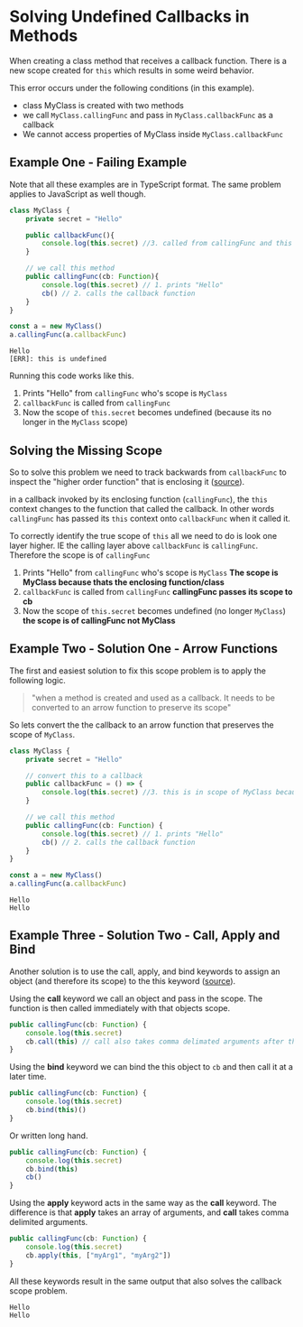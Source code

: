 # Solving Undefined Callbacks in Methods

When creating a class method that receives a callback function. There is a new scope created for `this` which results in some weird behavior.

This error occurs under the following conditions (in this example).

* class MyClass is created with two methods
* we call `MyClass.callingFunc` and pass in `MyClass.callbackFunc` as a callback
* We cannot access properties of MyClass inside `MyClass.callbackFunc`

## Example One - Failing Example

Note that all these examples are in TypeScript format. The same problem applies to JavaScript as well though.

```ts
class MyClass {
    private secret = "Hello"

    public callbackFunc(){
        console.log(this.secret) //3. called from callingFunc and this becomes out of scope!
    }

    // we call this method
    public callingFunc(cb: Function){
        console.log(this.secret) // 1. prints "Hello"
        cb() // 2. calls the callback function
    }
}

const a = new MyClass()
a.callingFunc(a.callbackFunc)
```

```output
Hello
[ERR]: this is undefined
```

Running this code works like this.

1. Prints "Hello" from `callingFunc` who's scope is `MyClass`
2. `callbackFunc` is called from `callingFunc`
3. Now the scope of `this.secret` becomes undefined (because its no longer in the `MyClass` scope)

## Solving the Missing Scope

So to solve this problem we need to track backwards from `callbackFunc` to inspect the "higher order function" that is enclosing it ([source](https://thenewstack.io/mastering-javascript-callbacks-bind-apply-call/)).

in a callback invoked by its enclosing function (`callingFunc`), the `this` context changes to the function that called the callback. In other words `callingFunc` has passed its `this` context onto `callbackFunc` when it called it.

To correctly identify the true scope of `this` all we need to do is look one layer higher. IE the calling layer above `callbackFunc` is `callingFunc`. Therefore the scope is of `callingFunc`

1. Prints "Hello" from `callingFunc` who's scope is `MyClass` **The scope is MyClass because thats the enclosing function/class**
2. `callbackFunc` is called from `callingFunc` **callingFunc passes its scope to cb**
3. Now the scope of `this.secret` becomes undefined (no longer `MyClass`) **the scope is of callingFunc not MyClass**

## Example Two - Solution One - Arrow Functions

The first and easiest solution to fix this scope problem is to apply the following logic.

> "when a method is created and used as a callback. It needs to be converted to an arrow function to preserve its scope"

So lets convert the the callback to an arrow function that preserves the scope of `MyClass`.

```ts
class MyClass {
    private secret = "Hello"

    // convert this to a callback
    public callbackFunc = () => {
        console.log(this.secret) //3. this is in scope of MyClass because its an arrow function
    }

    // we call this method
    public callingFunc(cb: Function) {
        console.log(this.secret) // 1. prints "Hello"
        cb() // 2. calls the callback function
    }
}

const a = new MyClass()
a.callingFunc(a.callbackFunc)
```

```output
Hello
Hello
```

## Example Three - Solution Two - Call, Apply and Bind

Another solution is to use the call, apply, and bind keywords to assign an object (and therefore its scope) to the this keyword ([source](https://www.youtube.com/watch?v=rZc7_2YXbP8)).

Using the **call** keyword we call an object and pass in the scope. The function is then called immediately with that objects scope.

```ts
public callingFunc(cb: Function) {
    console.log(this.secret)
    cb.call(this) // call also takes comma delimated arguments after the first parameter
}
```

Using the **bind** keyword we can bind the this object to `cb` and then call it at a later time.

```ts
public callingFunc(cb: Function) {
    console.log(this.secret)
    cb.bind(this)()
}
```

Or written long hand.

```ts
public callingFunc(cb: Function) {
    console.log(this.secret)
    cb.bind(this)
    cb()
}
```

Using the **apply** keyword acts in the same way as the **call** keyword. The difference is that **apply** takes an array of arguments, and **call** takes comma delimited arguments.

```ts
public callingFunc(cb: Function) {
    console.log(this.secret)
    cb.apply(this, ["myArg1", "myArg2"])
}
```

All these keywords result in the same output that also solves the callback scope problem.

```output
Hello
Hello
```
